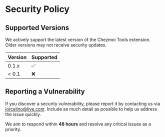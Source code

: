 # Security Policy

## Supported Versions
We actively support the latest version of the Chezmoi Tools extension. Older versions may not receive security updates.

| Version | Supported          |
|---------|--------------------|
| 0.1.x   | :white_check_mark: |
| < 0.1   | :x:                |

## Reporting a Vulnerability
If you discover a security vulnerability, please report it by contacting us via [jorcelino@live.com](mailto:jorcelino@live.com). Include as much detail as possible to help us address the issue quickly.

We aim to respond within **48 hours** and resolve any critical issues as a priority.
